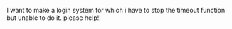 I want to make a login system 
for which i have to stop the timeout function but unable to  do it.
please help!!
